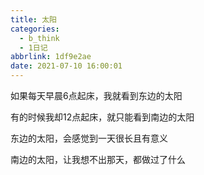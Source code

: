 ```yaml
---
title: 太阳
categories:
  - b_think
  - 1日记
abbrlink: 1df9e2ae
date: 2021-07-10 16:00:01
---
```


如果每天早晨6点起床，我就看到东边的太阳

有的时候我却12点起床，就只能看到南边的太阳

东边的太阳，会感觉到一天很长且有意义

南边的太阳，让我想不出那天，都做过了什么
